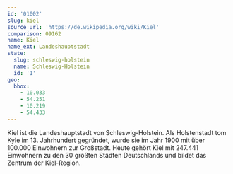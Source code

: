 ```yaml
---
id: '01002'
slug: kiel
source_url: 'https://de.wikipedia.org/wiki/Kiel'
comparison: 09162
name: Kiel
name_ext: Landeshauptstadt
state:
  slug: schleswig-holstein
  name: Schleswig-Holstein
  id: '1'
geo:
  bbox:
    - 10.033
    - 54.251
    - 10.219
    - 54.433
---
```


Kiel ist die Landeshauptstadt von Schleswig-Holstein. Als Holstenstadt tom Kyle im 13. Jahrhundert gegründet, wurde sie im Jahr 1900 mit über 100.000 Einwohnern zur Großstadt. Heute gehört Kiel mit 247.441 Einwohnern zu den 30 größten Städten Deutschlands und bildet das Zentrum der Kiel-Region.
